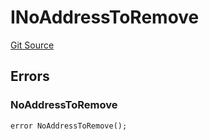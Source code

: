 # INoAddressToRemove
[Git Source](https://github.com/thrackle-io/tron/blob/8f8cd9f0e8cf797290e5a764c49efd646c572381/src/common/IErrors.sol)


## Errors
### NoAddressToRemove

```solidity
error NoAddressToRemove();
```

